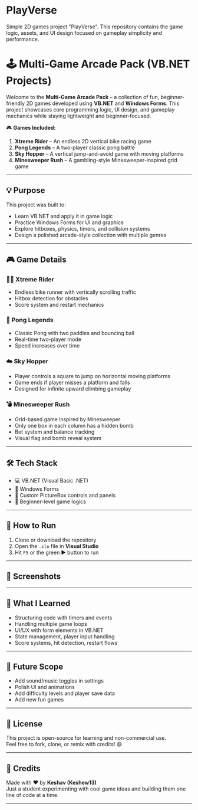 # PlayVerse
Simple 2D games project "PlayVerse". This repository contains the game logic, assets, and UI design focused on gameplay simplicity and performance.

# 🕹️ Multi-Game Arcade Pack (VB.NET Projects)

Welcome to the **Multi-Game Arcade Pack** – a collection of fun, beginner-friendly 2D games developed using **VB.NET** and **Windows Forms**. This project showcases core programming logic, UI design, and gameplay mechanics while staying lightweight and beginner-focused.

🎮 **Games Included:**
1. **Xtreme Rider** – An endless 2D vertical bike racing game
2. **Pong Legends** – A two-player classic pong battle
3. **Sky Hopper** – A vertical jump-and-avoid game with moving platforms
4. **Minesweeper Rush** – A gambling-style Minesweeper-inspired grid game

---

## 💡 Purpose

This project was built to:
- Learn VB.NET and apply it in game logic
- Practice Windows Forms for UI and graphics
- Explore hitboxes, physics, timers, and collision systems
- Design a polished arcade-style collection with multiple genres

---

## 🎮 Game Details

### 🚴‍♂️ Xtreme Rider
- Endless bike runner with vertically scrolling traffic
- Hitbox detection for obstacles
- Score system and restart mechanics

### 🏓 Pong Legends
- Classic Pong with two paddles and bouncing ball
- Real-time two-player mode
- Speed increases over time

### ☁️ Sky Hopper
- Player controls a square to jump on horizontal moving platforms
- Game ends if player misses a platform and falls
- Designed for infinite upward climbing gameplay

### 💣 Minesweeper Rush
- Grid-based game inspired by Minesweeper
- Only one box in each column has a hidden bomb
- Bet system and balance tracking
- Visual flag and bomb reveal system

---

## 🛠 Tech Stack

- 💻 VB.NET (Visual Basic .NET)
- 🧱 Windows Forms
- 🎨 Custom PictureBox controls and panels
- 🧠 Beginner-level game logics

---

## 🚀 How to Run

1. Clone or download the repository
2. Open the `.sln` file in **Visual Studio**
3. Hit `F5` or the green ▶️ button to run

---

## 📸 Screenshots


---

## 🧠 What I Learned

- Structuring code with timers and events
- Handling multiple game loops
- UI/UX with form elements in VB.NET
- State management, player input handling
- Score systems, hit detection, restart flows

---

## 🔮 Future Scope

- Add sound/music toggles in settings
- Polish UI and animations
- Add difficulty levels and player save data
- Add new fun games

---

## 📃 License

This project is open-source for learning and non-commercial use.  
Feel free to fork, clone, or remix with credits! 😄

---

## 🙌 Credits

Made with ❤️ by **Keshav (Keshew13)**  
Just a student experimenting with cool game ideas and building them one line of code at a time.

---

